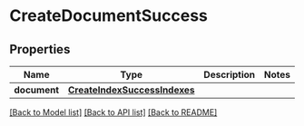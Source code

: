 # CreateDocumentSuccess

## Properties
Name | Type | Description | Notes
------------ | ------------- | ------------- | -------------
**document** | [**CreateIndexSuccessIndexes**](CreateIndexSuccessIndexes.md) |  | 

[[Back to Model list]](../README.md#documentation-for-models) [[Back to API list]](../README.md#documentation-for-api-endpoints) [[Back to README]](../README.md)


